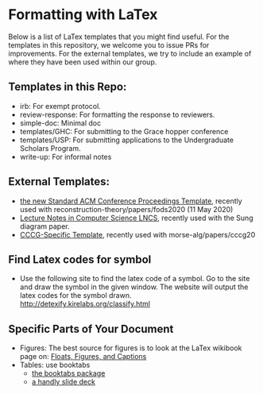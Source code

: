 # Formatting with LaTex

Below is a list of LaTex templates that you might find useful.  For the
templates in this repository, we welcome you to issue PRs for improvements.  For
the external templates, we try to include an example of where they have been
used within our group.

## Templates in this Repo:

* irb: For exempt protocol.
* review-response: For formatting the response to reviewers.
* simple-doc: Minimal doc
* templates/GHC: For submitting to the Grace hopper conference
* templates/USP: For submitting applications to the Undergraduate Scholars
  Program.
* write-up: For informal notes

## External Templates:

* [the new Standard ACM Conference Proceedings
  Template](https://www.acm.org/publications/proceedings-template), recently
  used with reconstruction-theory/papers/fods2020 (11 May 2020)
* [Lecture Notes in Computer Science
  LNCS](https://www.springer.com/gp/computer-science/lncs/conference-proceedings-guidelines),
  recently used with the Sung diagram paper.
* [CCCG-Specific Template](http://vga.usask.ca/cccg2020/), recently used with morse-alg/papers/cccg20

## Find Latex codes for symbol 

* Use the following site to find the latex code of a symbol. Go to the site and draw the symbol in the given window. The website will output the latex codes for the symbol drawn.
http://detexify.kirelabs.org/classify.html

## Specific Parts of Your Document 

* Figures: The best source for figures is to look at the LaTex wikibook page on:
  [Floats, Figures, and Captions](https://en.wikibooks.org/wiki/LaTeX/Floats,_Figures_and_Captions) 
* Tables: use booktabs
    - [the booktabs package](https://ctan.math.washington.edu/tex-archive/macros/latex/contrib/booktabs/booktabs.pdf)
    - [a handly slide deck](https://people.inf.ethz.ch/markusp/teaching/guides/guide-tables.pdf)
